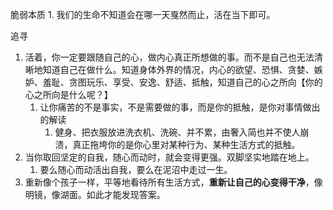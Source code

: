 脆弱本质
	1. 我们的生命不知道会在哪一天戛然而止，活在当下即可。

追寻
1. 活着，你一定要跟随自己的心，做内心真正所想做的事。而不是自己也无法清晰地知道自己在做什么。知道身体外界的情况，内心的欲望、恐惧、贪婪、嫉妒、羞耻、贪图玩乐、享受、安逸、舒适、抵触，知道自己的心之所向【你的心之所向是什么呢？】
	1. 让你痛苦的不是事实，不是需要做的事，而是你的抵触，是你对事情做出的解读
		1. 健身、把衣服放进洗衣机、洗碗、并不累，由奢入简也并不使人崩溃，真正拖垮你的是你心里对某种行为、某种生活方式的抵触。
2. 当你取回坚定的自我，随心而动时，就会变得更强。双脚坚实地踏在地上。
	1. 要么随心而动活出自我，要么在泥沼中走过一生。
3. 重新像个孩子一样，平等地看待所有生活方式，**重新让自己的心变得干净**，像明镜，像湖面。如此才能发现答案。